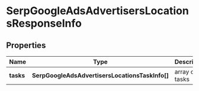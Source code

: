 # SerpGoogleAdsAdvertisersLocationsResponseInfo

## Properties

| Name | Type | Description | Notes |
|------------ | ------------- | ------------- | -------------|
**tasks** | **SerpGoogleAdsAdvertisersLocationsTaskInfo[]** | array of tasks |[optional]|